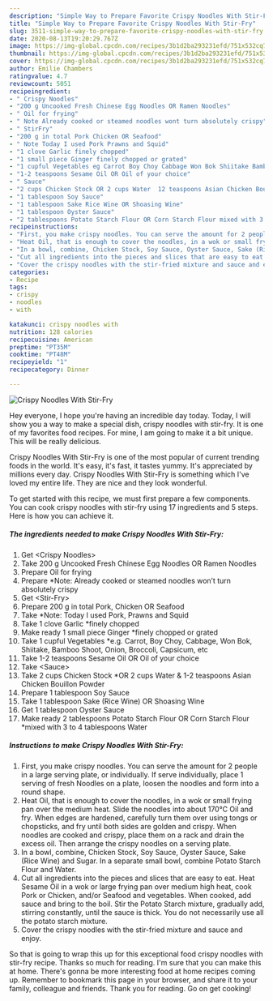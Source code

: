 ```yaml
---
description: "Simple Way to Prepare Favorite Crispy Noodles With Stir-Fry"
title: "Simple Way to Prepare Favorite Crispy Noodles With Stir-Fry"
slug: 3511-simple-way-to-prepare-favorite-crispy-noodles-with-stir-fry
date: 2020-08-13T19:20:29.767Z
image: https://img-global.cpcdn.com/recipes/3b1d2ba293231efd/751x532cq70/crispy-noodles-with-stir-fry-recipe-main-photo.jpg
thumbnail: https://img-global.cpcdn.com/recipes/3b1d2ba293231efd/751x532cq70/crispy-noodles-with-stir-fry-recipe-main-photo.jpg
cover: https://img-global.cpcdn.com/recipes/3b1d2ba293231efd/751x532cq70/crispy-noodles-with-stir-fry-recipe-main-photo.jpg
author: Emilie Chambers
ratingvalue: 4.7
reviewcount: 5051
recipeingredient:
- " Crispy Noodles"
- "200 g Uncooked Fresh Chinese Egg Noodles OR Ramen Noodles"
- " Oil for frying"
- " Note Already cooked or steamed noodles wont turn absolutely crispy"
- " StirFry"
- "200 g in total Pork Chicken OR Seafood"
- " Note Today I used Pork Prawns and Squid"
- "1 clove Garlic finely chopped"
- "1 small piece Ginger finely chopped or grated"
- "1 cupful Vegetables eg Carrot Boy Choy Cabbage Won Bok Shiitake Bamboo Shoot Onion Broccoli Capsicum etc"
- "1-2 teaspoons Sesame Oil OR Oil of your choice"
- " Sauce"
- "2 cups Chicken Stock OR 2 cups Water  12 teaspoons Asian Chicken Bouillon Powder"
- "1 tablespoon Soy Sauce"
- "1 tablespoon Sake Rice Wine OR Shoasing Wine"
- "1 tablespoon Oyster Sauce"
- "2 tablespoons Potato Starch Flour OR Corn Starch Flour mixed with 3 to 4 tablespoons Water"
recipeinstructions:
- "First, you make crispy noodles. You can serve the amount for 2 people in a large serving plate, or individually. If serve individually, place 1 serving of fresh Noodles on a plate, loosen the noodles and form into a round shape."
- "Heat Oil, that is enough to cover the noodles, in a wok or small frying pan over the medium heat. Slide the noodles into about 170℃ Oil and fry. When edges are hardened, carefully turn them over using tongs or chopsticks, and fry until both sides are golden and crispy. When noodles are cooked and crispy, place them on a rack and drain the excess oil. Then arrange the crispy noodles on a serving plate."
- "In a bowl, combine, Chicken Stock, Soy Sauce, Oyster Sauce, Sake (Rice Wine) and Sugar. In a separate small bowl, combine Potato Starch Flour and Water."
- "Cut all ingredients into the pieces and slices that are easy to eat. Heat Sesame Oil in a wok or large frying pan over medium high heat, cook Pork or Chicken, and/or Seafood and vegetables. When cooked, add sauce and bring to the boil. Stir the Potato Starch mixture, gradually add, stirring constantly, until the sauce is thick. You do not necessarily use all the potato starch mixture."
- "Cover the crispy noodles with the stir-fried mixture and sauce and enjoy."
categories:
- Recipe
tags:
- crispy
- noodles
- with

katakunci: crispy noodles with 
nutrition: 128 calories
recipecuisine: American
preptime: "PT35M"
cooktime: "PT48M"
recipeyield: "1"
recipecategory: Dinner

---
```



![Crispy Noodles With Stir-Fry](https://img-global.cpcdn.com/recipes/3b1d2ba293231efd/751x532cq70/crispy-noodles-with-stir-fry-recipe-main-photo.jpg)

Hey everyone, I hope you're having an incredible day today. Today, I will show you a way to make a special dish, crispy noodles with stir-fry. It is one of my favorites food recipes. For mine, I am going to make it a bit unique. This will be really delicious.



Crispy Noodles With Stir-Fry is one of the most popular of current trending foods in the world. It's easy, it's fast, it tastes yummy. It's appreciated by millions every day. Crispy Noodles With Stir-Fry is something which I've loved my entire life. They are nice and they look wonderful.


To get started with this recipe, we must first prepare a few components. You can cook crispy noodles with stir-fry using 17 ingredients and 5 steps. Here is how you can achieve it.

<!--inarticleads1-->

##### The ingredients needed to make Crispy Noodles With Stir-Fry:

1. Get  &lt;Crispy Noodles&gt;
1. Take 200 g Uncooked Fresh Chinese Egg Noodles OR Ramen Noodles
1. Prepare  Oil for frying
1. Prepare  *Note: Already cooked or steamed noodles won’t turn absolutely crispy
1. Get  &lt;Stir-Fry&gt;
1. Prepare 200 g in total Pork, Chicken OR Seafood
1. Take  *Note: Today I used Pork, Prawns and Squid
1. Take 1 clove Garlic *finely chopped
1. Make ready 1 small piece Ginger *finely chopped or grated
1. Take 1 cupful Vegetables *e.g. Carrot, Boy Choy, Cabbage, Won Bok, Shiitake, Bamboo Shoot, Onion, Broccoli, Capsicum, etc
1. Take 1-2 teaspoons Sesame Oil OR Oil of your choice
1. Take  &lt;Sauce&gt;
1. Take 2 cups Chicken Stock *OR 2 cups Water &amp; 1-2 teaspoons Asian Chicken Bouillon Powder
1. Prepare 1 tablespoon Soy Sauce
1. Take 1 tablespoon Sake (Rice Wine) OR Shoasing Wine
1. Get 1 tablespoon Oyster Sauce
1. Make ready 2 tablespoons Potato Starch Flour OR Corn Starch Flour *mixed with 3 to 4 tablespoons Water




<!--inarticleads2-->

##### Instructions to make Crispy Noodles With Stir-Fry:

1. First, you make crispy noodles. You can serve the amount for 2 people in a large serving plate, or individually. If serve individually, place 1 serving of fresh Noodles on a plate, loosen the noodles and form into a round shape.
1. Heat Oil, that is enough to cover the noodles, in a wok or small frying pan over the medium heat. Slide the noodles into about 170℃ Oil and fry. When edges are hardened, carefully turn them over using tongs or chopsticks, and fry until both sides are golden and crispy. When noodles are cooked and crispy, place them on a rack and drain the excess oil. Then arrange the crispy noodles on a serving plate.
1. In a bowl, combine, Chicken Stock, Soy Sauce, Oyster Sauce, Sake (Rice Wine) and Sugar. In a separate small bowl, combine Potato Starch Flour and Water.
1. Cut all ingredients into the pieces and slices that are easy to eat. Heat Sesame Oil in a wok or large frying pan over medium high heat, cook Pork or Chicken, and/or Seafood and vegetables. When cooked, add sauce and bring to the boil. Stir the Potato Starch mixture, gradually add, stirring constantly, until the sauce is thick. You do not necessarily use all the potato starch mixture.
1. Cover the crispy noodles with the stir-fried mixture and sauce and enjoy.




So that is going to wrap this up for this exceptional food crispy noodles with stir-fry recipe. Thanks so much for reading. I'm sure that you can make this at home. There's gonna be more interesting food at home recipes coming up. Remember to bookmark this page in your browser, and share it to your family, colleague and friends. Thank you for reading. Go on get cooking!
